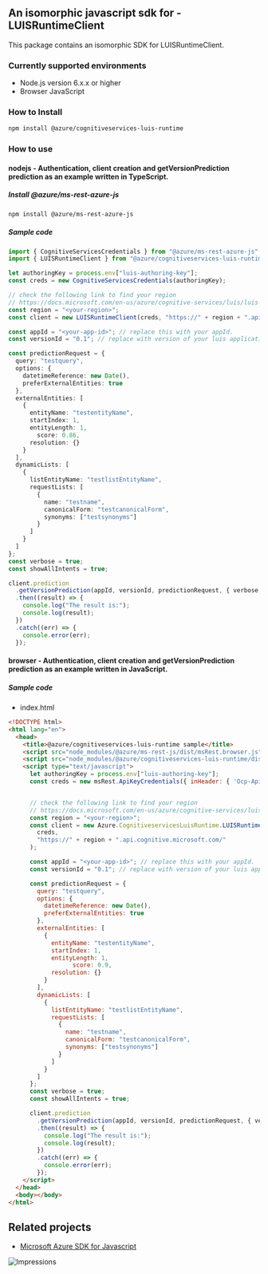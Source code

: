 ## An isomorphic javascript sdk for - LUISRuntimeClient

This package contains an isomorphic SDK for LUISRuntimeClient.

### Currently supported environments

- Node.js version 6.x.x or higher
- Browser JavaScript

### How to Install

```bash
npm install @azure/cognitiveservices-luis-runtime
```

### How to use

#### nodejs - Authentication, client creation and getVersionPrediction prediction as an example written in TypeScript.

##### Install @azure/ms-rest-azure-js

```bash
npm install @azure/ms-rest-azure-js
```

##### Sample code

```typescript
import { CognitiveServicesCredentials } from "@azure/ms-rest-azure-js";
import { LUISRuntimeClient } from "@azure/cognitiveservices-luis-runtime";

let authoringKey = process.env["luis-authoring-key"];
const creds = new CognitiveServicesCredentials(authoringKey);

// check the following link to find your region
// https://docs.microsoft.com/en-us/azure/cognitive-services/luis/luis-reference-regions
const region = "<your-region>";
const client = new LUISRuntimeClient(creds, "https://" + region + ".api.cognitive.microsoft.com/");

const appId = "<your-app-id>"; // replace this with your appId.
const versionId = "0.1"; // replace with version of your luis application. Initial value will be 0.1

const predictionRequest = {
  query: "testquery",
  options: {
    datetimeReference: new Date(),
    preferExternalEntities: true
  },
  externalEntities: [
    {
      entityName: "testentityName",
      startIndex: 1,
      entityLength: 1,
	    score: 0.86,
      resolution: {}
    }
  ],
  dynamicLists: [
    {
      listEntityName: "testlistEntityName",
      requestLists: [
        {
          name: "testname",
          canonicalForm: "testcanonicalForm",
          synonyms: ["testsynonyms"]
        }
      ]
    }
  ]
};
const verbose = true;
const showAllIntents = true;

client.prediction
  .getVersionPrediction(appId, versionId, predictionRequest, { verbose, showAllIntents })
  .then((result) => {
    console.log("The result is:");
    console.log(result);
  })
  .catch((err) => {
    console.error(err);
  });
```

#### browser - Authentication, client creation and getVersionPrediction prediction as an example written in JavaScript.



##### Sample code

- index.html

```html
<!DOCTYPE html>
<html lang="en">
  <head>
    <title>@azure/cognitiveservices-luis-runtime sample</title>
    <script src="node_modules/@azure/ms-rest-js/dist/msRest.browser.js"></script>
    <script src="node_modules/@azure/cognitiveservices-luis-runtime/dist/cognitiveservices-luis-runtime.js"></script>
    <script type="text/javascript">
      let authoringKey = process.env["luis-authoring-key"];
      const creds = new msRest.ApiKeyCredentials({ inHeader: { 'Ocp-Apim-Subscription-Key': authoringKey } });


      // check the following link to find your region
      // https://docs.microsoft.com/en-us/azure/cognitive-services/luis/luis-reference-regions
      const region = "<your-region>";
      const client = new Azure.CognitiveservicesLuisRuntime.LUISRuntimeClient(
        creds,
        "https://" + region + ".api.cognitive.microsoft.com/"
      );

      const appId = "<your-app-id>"; // replace this with your appId.
      const versionId = "0.1"; // replace with version of your luis application. Initial value will be 0.1

      const predictionRequest = {
        query: "testquery",
        options: {
          datetimeReference: new Date(),
          preferExternalEntities: true
        },
        externalEntities: [
          {
            entityName: "testentityName",
            startIndex: 1,
            entityLength: 1,
			      score: 0.9,
            resolution: {}
          }
        ],
        dynamicLists: [
          {
            listEntityName: "testlistEntityName",
            requestLists: [
              {
                name: "testname",
                canonicalForm: "testcanonicalForm",
                synonyms: ["testsynonyms"]
              }
            ]
          }
        ]
      };
      const verbose = true;
      const showAllIntents = true;

      client.prediction
        .getVersionPrediction(appId, versionId, predictionRequest, { verbose, showAllIntents })
        .then((result) => {
          console.log("The result is:");
          console.log(result);
        })
        .catch((err) => {
          console.error(err);
        });
    </script>
  </head>
  <body></body>
</html>
```

## Related projects

- [Microsoft Azure SDK for Javascript](https://github.com/Azure/azure-sdk-for-js)

![Impressions](https://azure-sdk-impressions.azurewebsites.net/api/impressions/azure-sdk-for-js/sdk/cognitiveservices/cognitiveservices-luis-runtime/README.png)
